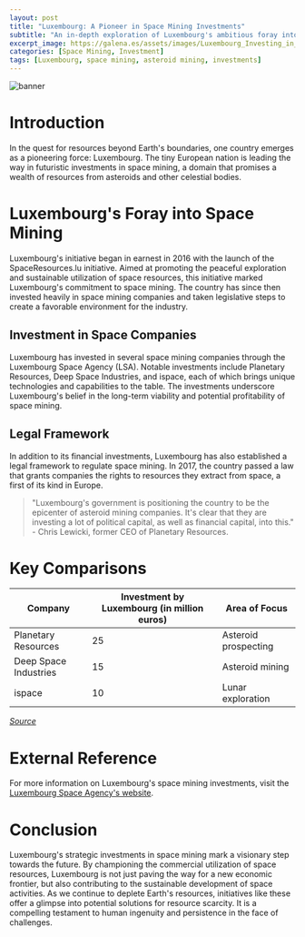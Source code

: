 ```yaml
---
layout: post
title: "Luxembourg: A Pioneer in Space Mining Investments"
subtitle: "An in-depth exploration of Luxembourg's ambitious foray into the futuristic world of space mining."
excerpt_image: https://galena.es/assets/images/Luxembourg_Investing_in_Space_Mining.png
categories: [Space Mining, Investment]
tags: [Luxembourg, space mining, asteroid mining, investments]
---
```


![banner](https://galena.es/assets/images/Luxembourg_Investing_in_Space_Mining.png "An infographic illustrating Luxembourg's investments in space mining, featuring images of asteroids, mining equipment, and minerals, accompanied by key statistics and facts about the country's initiatives in extraterrestrial resource exploration.")

# Introduction

In the quest for resources beyond Earth's boundaries, one country emerges as a pioneering force: Luxembourg. The tiny European nation is leading the way in futuristic investments in space mining, a domain that promises a wealth of resources from asteroids and other celestial bodies.

# Luxembourg's Foray into Space Mining

Luxembourg's initiative began in earnest in 2016 with the launch of the SpaceResources.lu initiative. Aimed at promoting the peaceful exploration and sustainable utilization of space resources, this initiative marked Luxembourg's commitment to space mining. The country has since then invested heavily in space mining companies and taken legislative steps to create a favorable environment for the industry.

## Investment in Space Companies

Luxembourg has invested in several space mining companies through the Luxembourg Space Agency (LSA). Notable investments include Planetary Resources, Deep Space Industries, and ispace, each of which brings unique technologies and capabilities to the table. The investments underscore Luxembourg's belief in the long-term viability and potential profitability of space mining.

## Legal Framework

In addition to its financial investments, Luxembourg has also established a legal framework to regulate space mining. In 2017, the country passed a law that grants companies the rights to resources they extract from space, a first of its kind in Europe.

> "Luxembourg's government is positioning the country to be the epicenter of asteroid mining companies. It's clear that they are investing a lot of political capital, as well as financial capital, into this." - Chris Lewicki, former CEO of Planetary Resources.

# Key Comparisons

| Company | Investment by Luxembourg (in million euros) | Area of Focus |
|---------|-----------------------------------|---------------|
| Planetary Resources | 25 | Asteroid prospecting |
| Deep Space Industries | 15 | Asteroid mining |
| ispace | 10 | Lunar exploration |

[_Source_](https://spacenews.com/luxembourg-space-investments/)

# External Reference

For more information on Luxembourg's space mining investments, visit the [Luxembourg Space Agency's website](https://space-agency.public.lu/en.html).

# Conclusion

Luxembourg's strategic investments in space mining mark a visionary step towards the future. By championing the commercial utilization of space resources, Luxembourg is not just paving the way for a new economic frontier, but also contributing to the sustainable development of space activities. As we continue to deplete Earth's resources, initiatives like these offer a glimpse into potential solutions for resource scarcity. It is a compelling testament to human ingenuity and persistence in the face of challenges.